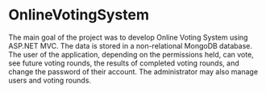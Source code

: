 # OnlineVotingSystem

The main goal of the project was to develop Online Voting System using ASP.NET MVC. 
The data is stored in a non-relational MongoDB database. The user of the application, depending on the permissions held, can vote, see future voting rounds, 
the results of completed voting rounds, and change the password of their account. The administrator may also manage users and voting rounds. 
